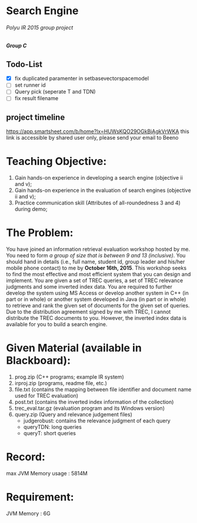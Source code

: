 # Search Engine
###### Polyu IR 2015 group project
##### Group C

## Todo-List
 - [X] fix duplicated paramenter in setbasevectorspacemodel
 - [ ] set runner id
 - [ ] Query pick (seperate T and TDN)
 - [ ] fix result filename

## project timeline 
https://app.smartsheet.com/b/home?lx=HUWsKQO29OGkBjAgkVrWKA
this link is accessible by shared user only, please send your email to Beeno

Teaching Objective:
===================
1. Gain hands-on experience in developing a search engine (objective ii and v);
2. Gain hands-on experience in the evaluation of search engines (objective ii and v);
3. Practice communication skill (Attributes of all-roundedness 3 and 4) during demo;

The Problem:
============
You have joined an information retrieval evaluation workshop hosted by me. You need to form *a group of size that is between 9 and 13 (inclusive)*. You should hand in details (i.e., full name, student id, group leader and his/her mobile phone contact) to me by **October 16th, 2015**. This workshop seeks to find the most effective and most efficient system that you can design and implement. You are given a set of TREC queries, a set of TREC relevance judgments and some inverted index data. You are required to further develop the system using MS Access or develop another system in C++ (in part or in whole) or another system developed in Java (in part or in whole) to retrieve and rank the given set of documents for the given set of queries. Due to the distribution agreement signed by me with TREC, I cannot distribute the TREC documents to you. However, the inverted index data is available for you to build a search engine.

Given Material (available in Blackboard):
=========================================
1. prog.zip (C++ programs; example IR system)
2. irproj.zip (programs, readme file, etc.)
3. file.txt (contains the mapping between file identifier and document name used for TREC evaluation)
4. post.txt (contains the inverted index information of the collection)
5. trec_eval.tar.gz (evaluation program and its Windows version)
6. query.zip (Query and relevance judgement files)
   - judgerobust: contains the relevance judgment of each query
   - queryTDN: long queries
   - queryT: short queries

Record:
=======
max JVM Memory usage : 5814M

Requirement:
============
JVM Memory : 6G